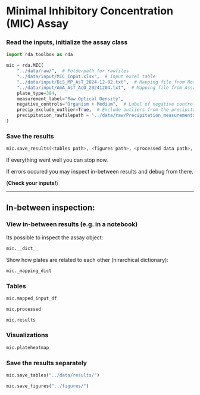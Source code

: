 # Minimal Inhibitory Concentration (MIC) Assay


### Read the inputs, initialize the assay class

```Python
import rda_toolbox as rda

mic = rda.MIC(
    "../data/raw/",  # Folderpath for rawfiles
    "../data/input/MIC_Input.xlsx",  # Input excel table
    "../data/input/DiS_MP_AsT_2024-12-02.txt",  # Mapping file from Motherplates to AssayTransfer plates
    "../data/input/AmA_AsT_AcD_20241204.txt",  # Mapping file from AssayTransfer to ActivityDetermination plates
    plate_type=384,
    measurement_label="Raw Optical Density",
    negative_controls="Organism + Medium",  # Label of negative controls ('Bacteria + Medium', 'Fungi + Medium', 'Organism + Medium', 'Negative Controls' etc.)
    precip_exclude_outlier=True,  # Exclude outliers from the precipitation
    precipitation_rawfilepath = "../data/raw/Precipitation_measurements/",  # Folderpath for precipitation rawfiles
)
```

### Save the results

```Python
mic.save_results(<tables path>, <figures path>, <processed data path>, figureformats=["svg, html"], tableformats=["xlsx", "csv"])
```

If everything went well you can stop now.

If errors occured you may inspect in-between results and debug from there.

(**Check your inputs!**)

---

## In-between inspection:

### View in-between results (e.g. in a notebook)

Its possible to inspect the assay object:

```Python
mic.__dict__
```

Show how plates are related to each other (hirarchical dictionary):
```Python
mic._mapping_dict
```

### Tables

```Python
mic.mapped_input_df
```

```Python
mic.processed
```

```Python
mic.results
```

### Visualizations

```Python
mic.plateheatmap
```

### Save the results separately

```Python
mic.save_tables("../data/results/")
```

```Python
mic.save_figures("../figures/")
```
